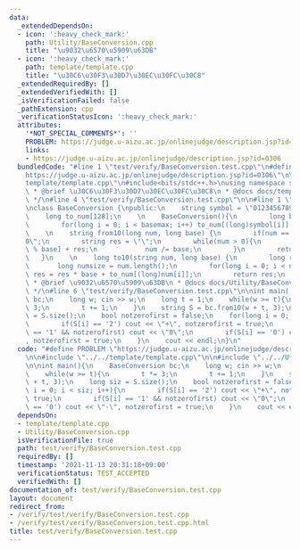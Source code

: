 ```yaml
---
data:
  _extendedDependsOn:
  - icon: ':heavy_check_mark:'
    path: Utility/BaseConversion.cpp
    title: "\u9032\u6570\u5909\u63DB"
  - icon: ':heavy_check_mark:'
    path: template/template.cpp
    title: "\u30C6\u30F3\u30D7\u30EC\u30FC\u30C8"
  _extendedRequiredBy: []
  _extendedVerifiedWith: []
  _isVerificationFailed: false
  _pathExtension: cpp
  _verificationStatusIcon: ':heavy_check_mark:'
  attributes:
    '*NOT_SPECIAL_COMMENTS*': ''
    PROBLEM: https://judge.u-aizu.ac.jp/onlinejudge/description.jsp?id=0306
    links:
    - https://judge.u-aizu.ac.jp/onlinejudge/description.jsp?id=0306
  bundledCode: "#line 1 \"test/verify/BaseConversion.test.cpp\"\n#define PROBLEM \"\
    https://judge.u-aizu.ac.jp/onlinejudge/description.jsp?id=0306\"\n\n#line 1 \"\
    template/template.cpp\"\n#include<bits/stdc++.h>\nusing namespace std;\n/**\n\
    \ * @brief \u30C6\u30F3\u30D7\u30EC\u30FC\u30C8\n * @docs docs/template/template.md\n\
    \ */\n#line 4 \"test/verify/BaseConversion.test.cpp\"\n\n#line 1 \"Utility/BaseConversion.cpp\"\
    \nclass BaseConversion {\npublic:\n    string symbol = \"0123456789ABCDEF\";\n\
    \    long to_num[128];\n    \n    BaseConversion(){\n        long basemax = symbol.length();\n\
    \        for(long i = 0; i < basemax; i++) to_num[(long)symbol[i]] = i;\n    }\n\
    \    \n    string from10(long num, long base) {\n        if(num == 0) return \"\
    0\";\n        string res = \"\";\n        while(num > 0){\n            res = symbol[num\
    \ % base] + res;\n            num /= base;\n        }\n        return res;\n \
    \   }\n    \n    long to10(string num, long base) {\n        long res = 0;\n \
    \       long numsize = num.length();\n        for(long i = 0; i < numsize; ++i)\
    \ res = res * base + to_num[(long)num[i]];\n        return res;\n    }\n};\n/**\n\
    \ * @brief \u9032\u6570\u5909\u63DB\n * @docs docs/Utility/BaseConversion.md\n\
    \ */\n#line 6 \"test/verify/BaseConversion.test.cpp\"\n\nint main(){\n    BaseConversion\
    \ bc;\n    long w; cin >> w;\n    long t = 1;\n    while(w >= t){\n        t *=\
    \ 3;\n        t += 1;\n    }\n    string S = bc.from10(w + t, 3);\n    long siz\
    \ = S.size();\n    bool notzerofirst = false;\n    for(long i = 0; i < siz; i++){\n\
    \        if(S[i] == '2') cout << \"+\", notzerofirst = true;\n        if(S[i]\
    \ == '1' && notzerofirst) cout << \"0\";\n        if(S[i] == '0') cout << \"-\"\
    , notzerofirst = true;\n    }\n    cout << endl;\n}\n"
  code: "#define PROBLEM \"https://judge.u-aizu.ac.jp/onlinejudge/description.jsp?id=0306\"\
    \n\n#include \"../../template/template.cpp\"\n\n#include \"../../Utility/BaseConversion.cpp\"\
    \n\nint main(){\n    BaseConversion bc;\n    long w; cin >> w;\n    long t = 1;\n\
    \    while(w >= t){\n        t *= 3;\n        t += 1;\n    }\n    string S = bc.from10(w\
    \ + t, 3);\n    long siz = S.size();\n    bool notzerofirst = false;\n    for(long\
    \ i = 0; i < siz; i++){\n        if(S[i] == '2') cout << \"+\", notzerofirst =\
    \ true;\n        if(S[i] == '1' && notzerofirst) cout << \"0\";\n        if(S[i]\
    \ == '0') cout << \"-\", notzerofirst = true;\n    }\n    cout << endl;\n}\n"
  dependsOn:
  - template/template.cpp
  - Utility/BaseConversion.cpp
  isVerificationFile: true
  path: test/verify/BaseConversion.test.cpp
  requiredBy: []
  timestamp: '2021-11-13 20:31:18+09:00'
  verificationStatus: TEST_ACCEPTED
  verifiedWith: []
documentation_of: test/verify/BaseConversion.test.cpp
layout: document
redirect_from:
- /verify/test/verify/BaseConversion.test.cpp
- /verify/test/verify/BaseConversion.test.cpp.html
title: test/verify/BaseConversion.test.cpp
---
```

